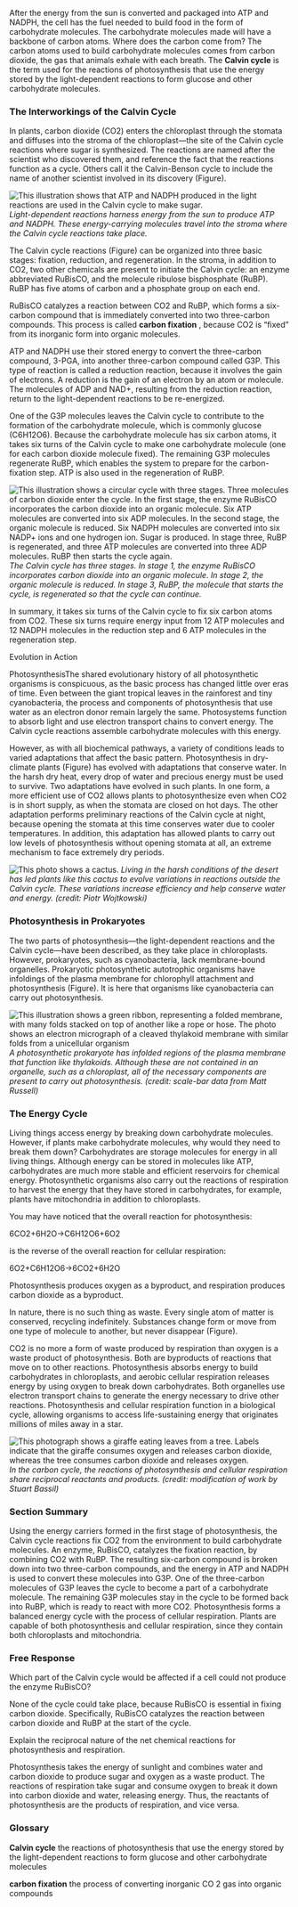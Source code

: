 After the energy from the sun is converted and packaged into ATP and NADPH, the cell has the fuel needed to build food in the form of carbohydrate molecules. The carbohydrate molecules made will have a backbone of carbon atoms. Where does the carbon come from? The carbon atoms used to build carbohydrate molecules comes from carbon dioxide, the gas that animals exhale with each breath. The **Calvin cycle** is the term used for the reactions of photosynthesis that use the energy stored by the light-dependent reactions to form glucose and other carbohydrate molecules.

### The Interworkings of the Calvin Cycle

In plants, carbon dioxide (CO2) enters the chloroplast through the stomata and diffuses into the stroma of the chloroplast—the site of the Calvin cycle reactions where sugar is synthesized. The reactions are named after the scientist who discovered them, and reference the fact that the reactions function as a cycle. Others call it the Calvin-Benson cycle to include the name of another scientist involved in its discovery (Figure).

![This illustration shows that ATP and NADPH produced in the light reactions are used in the Calvin cycle to make sugar.][1] _Light-dependent reactions harness energy from the sun to produce ATP and NADPH. These energy-carrying molecules travel into the stroma where the Calvin cycle reactions take place._

The Calvin cycle reactions (Figure) can be organized into three basic stages: fixation, reduction, and regeneration. In the stroma, in addition to CO2, two other chemicals are present to initiate the Calvin cycle: an enzyme abbreviated RuBisCO, and the molecule ribulose bisphosphate (RuBP). RuBP has five atoms of carbon and a phosphate group on each end.

RuBisCO catalyzes a reaction between CO2 and RuBP, which forms a six-carbon compound that is immediately converted into two three-carbon compounds. This process is called **carbon fixation** , because CO2 is “fixed” from its inorganic form into organic molecules.

ATP and NADPH use their stored energy to convert the three-carbon compound, 3-PGA, into another three-carbon compound called G3P. This type of reaction is called a reduction reaction, because it involves the gain of electrons. A reduction is the gain of an electron by an atom or molecule. The molecules of ADP and NAD+, resulting from the reduction reaction, return to the light-dependent reactions to be re-energized.

One of the G3P molecules leaves the Calvin cycle to contribute to the formation of the carbohydrate molecule, which is commonly glucose (C6H12O6). Because the carbohydrate molecule has six carbon atoms, it takes six turns of the Calvin cycle to make one carbohydrate molecule (one for each carbon dioxide molecule fixed). The remaining G3P molecules regenerate RuBP, which enables the system to prepare for the carbon-fixation step. ATP is also used in the regeneration of RuBP.

![This illustration shows a circular cycle with three stages. Three molecules of carbon dioxide enter the cycle. In the first stage, the enzyme RuBisCO incorporates the carbon dioxide into an organic molecule. Six ATP molecules are converted into six ADP molecules. In the second stage, the organic molecule is reduced. Six NADPH molecules are converted into six NADP+ ions and one hydrogen ion. Sugar is produced. In stage three, RuBP is regenerated, and three ATP molecules are converted into three ADP molecules. RuBP then starts the cycle again.][2] _The Calvin cycle has three stages. In stage 1, the enzyme RuBisCO incorporates carbon dioxide into an organic molecule. In stage 2, the organic molecule is reduced. In stage 3, RuBP, the molecule that starts the cycle, is regenerated so that the cycle can continue._

In summary, it takes six turns of the Calvin cycle to fix six carbon atoms from CO2. These six turns require energy input from 12 ATP molecules and 12 NADPH molecules in the reduction step and 6 ATP molecules in the regeneration step.

Evolution in Action

PhotosynthesisThe shared evolutionary history of all photosynthetic organisms is conspicuous, as the basic process has changed little over eras of time. Even between the giant tropical leaves in the rainforest and tiny cyanobacteria, the process and components of photosynthesis that use water as an electron donor remain largely the same. Photosystems function to absorb light and use electron transport chains to convert energy. The Calvin cycle reactions assemble carbohydrate molecules with this energy.

However, as with all biochemical pathways, a variety of conditions leads to varied adaptations that affect the basic pattern. Photosynthesis in dry-climate plants (Figure) has evolved with adaptations that conserve water. In the harsh dry heat, every drop of water and precious energy must be used to survive. Two adaptations have evolved in such plants. In one form, a more efficient use of CO2 allows plants to photosynthesize even when CO2 is in short supply, as when the stomata are closed on hot days. The other adaptation performs preliminary reactions of the Calvin cycle at night, because opening the stomata at this time conserves water due to cooler temperatures. In addition, this adaptation has allowed plants to carry out low levels of photosynthesis without opening stomata at all, an extreme mechanism to face extremely dry periods.

![This photo shows a cactus.][3] _Living in the harsh conditions of the desert has led plants like this cactus to evolve variations in reactions outside the Calvin cycle. These variations increase efficiency and help conserve water and energy. (credit: Piotr Wojtkowski)_

### Photosynthesis in Prokaryotes

The two parts of photosynthesis—the light-dependent reactions and the Calvin cycle—have been described, as they take place in chloroplasts. However, prokaryotes, such as cyanobacteria, lack membrane-bound organelles. Prokaryotic photosynthetic autotrophic organisms have infoldings of the plasma membrane for chlorophyll attachment and photosynthesis (Figure). It is here that organisms like cyanobacteria can carry out photosynthesis.

![This illustration shows a green ribbon, representing a folded membrane, with many folds stacked on top of another like a rope or hose. The photo shows an electron micrograph of a cleaved thylakoid membrane with similar folds from a unicellular organism][4] _A photosynthetic prokaryote has infolded regions of the plasma membrane that function like thylakoids. Although these are not contained in an organelle, such as a chloroplast, all of the necessary components are present to carry out photosynthesis. (credit: scale-bar data from Matt Russell)_

### The Energy Cycle

Living things access energy by breaking down carbohydrate molecules. However, if plants make carbohydrate molecules, why would they need to break them down? Carbohydrates are storage molecules for energy in all living things. Although energy can be stored in molecules like ATP, carbohydrates are much more stable and efficient reservoirs for chemical energy. Photosynthetic organisms also carry out the reactions of respiration to harvest the energy that they have stored in carbohydrates, for example, plants have mitochondria in addition to chloroplasts.

You may have noticed that the overall reaction for photosynthesis:

6CO2+6H2O→C6H12O6+6O2

is the reverse of the overall reaction for cellular respiration:

6O2+C6H12O6→6CO2+6H2O

Photosynthesis produces oxygen as a byproduct, and respiration produces carbon dioxide as a byproduct.

In nature, there is no such thing as waste. Every single atom of matter is conserved, recycling indefinitely. Substances change form or move from one type of molecule to another, but never disappear (Figure).

CO2 is no more a form of waste produced by respiration than oxygen is a waste product of photosynthesis. Both are byproducts of reactions that move on to other reactions. Photosynthesis absorbs energy to build carbohydrates in chloroplasts, and aerobic cellular respiration releases energy by using oxygen to break down carbohydrates. Both organelles use electron transport chains to generate the energy necessary to drive other reactions. Photosynthesis and cellular respiration function in a biological cycle, allowing organisms to access life-sustaining energy that originates millions of miles away in a star.

![This photograph shows a giraffe eating leaves from a tree. Labels indicate that the giraffe consumes oxygen and releases carbon dioxide, whereas the tree consumes carbon dioxide and releases oxygen.][5] _In the carbon cycle, the reactions of photosynthesis and cellular respiration share reciprocal reactants and products. (credit: modification of work by Stuart Bassil)_

### Section Summary

Using the energy carriers formed in the first stage of photosynthesis, the Calvin cycle reactions fix CO2 from the environment to build carbohydrate molecules. An enzyme, RuBisCO, catalyzes the fixation reaction, by combining CO2 with RuBP. The resulting six-carbon compound is broken down into two three-carbon compounds, and the energy in ATP and NADPH is used to convert these molecules into G3P. One of the three-carbon molecules of G3P leaves the cycle to become a part of a carbohydrate molecule. The remaining G3P molecules stay in the cycle to be formed back into RuBP, which is ready to react with more CO2. Photosynthesis forms a balanced energy cycle with the process of cellular respiration. Plants are capable of both photosynthesis and cellular respiration, since they contain both chloroplasts and mitochondria.

### Free Response

Which part of the Calvin cycle would be affected if a cell could not produce the enzyme RuBisCO?

None of the cycle could take place, because RuBisCO is essential in fixing carbon dioxide. Specifically, RuBisCO catalyzes the reaction between carbon dioxide and RuBP at the start of the cycle.

Explain the reciprocal nature of the net chemical reactions for photosynthesis and respiration.

Photosynthesis takes the energy of sunlight and combines water and carbon dioxide to produce sugar and oxygen as a waste product. The reactions of respiration take sugar and consume oxygen to break it down into carbon dioxide and water, releasing energy. Thus, the reactants of photosynthesis are the products of respiration, and vice versa.

### Glossary

**Calvin cycle** the reactions of photosynthesis that use the energy stored by the light-dependent reactions to form glucose and other carbohydrate molecules

**carbon fixation** the process of converting inorganic CO 2 gas into organic compounds

   [1]: https://cnx.org/resources/4582810e0ca9d2f99013173084b173d2d793ea4c/Figure_05_03_01.jpg
   [2]: https://cnx.org/resources/44203538de92f25544254885e240594e25f5a46d/Figure_05_03_02.jpg
   [3]: https://cnx.org/resources/c84fbeec818bf50bb8ecbdef23aa888c794bddae/Figure_05_03_03.jpg
   [4]: https://cnx.org/resources/91318155353f419559c570e62fc2400c36dd98ea/Figure_05_03_04.jpg
   [5]: https://cnx.org/resources/e63f85c3491e4097cf195337aba0da4b40e25470/Figure_05_03_05.jpg

